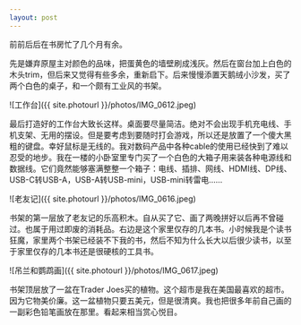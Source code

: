 ```yaml
---
layout: post
---
```


前前后后在书房忙了几个月有余。

先是嫌弃原屋主对颜色的品味，把蛋黄色的墙壁刷成浅灰。然后在窗台加上白色的木头trim，但后来又觉得有些多余，重新启下。后来慢慢添置天鹅绒小沙发，买了两个白色的桌子，和一个颇有工业风的书架。

![工作台]({{ site.photourl }}/photos/IMG_0612.jpeg)

最后打造好的工作台大致长这样。桌面要尽量简洁。绝对不会出现手机充电线、手机支架、无用的摆设。但是要考虑到要随时打会游戏，所以还是放置了一个傻大黑粗的键盘。幸好鼠标是无线的。我对数码产品中各种cable的使用已经快到了难以忍受的地步。我在一楼的小卧室里专门买了一个白色的大箱子用来装各种电源线和数据线。它们竟然能够塞满整整一个箱子：电线、插排、网线、HDMI线、DP线、USB-C转USB-A，USB-A转USB-mini，USB-mini转雷电……

![老友记]({{ site.photourl }}/photos/IMG_0616.jpeg)

书架的第一层放了老友记的乐高积木。自从买了它、画了两晚拼好以后再不曾碰过。也属于用过即废的消耗品。右边是这个家里仅存的几本书。小时候我是个读书狂魔，家里两个书架已经装不下我的书，然后不知为什么长大以后很少读书，以至于家里仅存的几本书还是很硬核的工具书。

![吊兰和鹦鹉画]({{ site.photourl }}/photos/IMG_0617.jpeg)

书架顶层放了一盆在Trader Joes买的植物。这个超市是我在美国最喜欢的超市。因为它物美价廉。这一盆植物只要五美元，但是很清爽。我也把很多年前自己画的一副彩色铅笔画放在那里。看起来相当赏心悦目。
